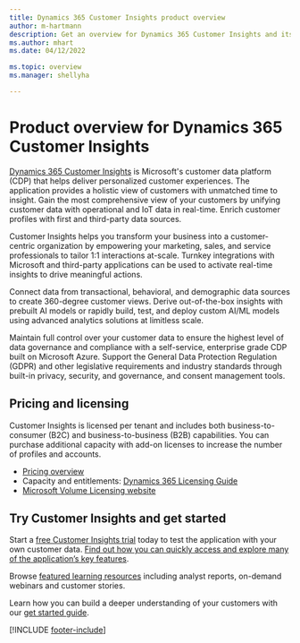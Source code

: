 ```yaml
---
title: Dynamics 365 Customer Insights product overview
author: m-hartmann
description: Get an overview for Dynamics 365 Customer Insights and its main features.
ms.author: mhart
ms.date: 04/12/2022

ms.topic: overview
ms.manager: shellyha

---
```


# Product overview for Dynamics 365 Customer Insights

[Dynamics 365 Customer Insights](https://dynamics.microsoft.com/ai/customer-insights/) is Microsoft's customer data platform (CDP) that helps deliver personalized customer experiences. The application provides a holistic view of customers with unmatched time to insight. Gain the most comprehensive view of your customers by unifying customer data with operational and IoT data in real-time. Enrich customer profiles with first and third-party data sources. 

Customer Insights helps you transform your business into a customer-centric organization by empowering your marketing, sales, and service professionals to tailor 1:1 interactions at-scale. Turnkey integrations with Microsoft and third-party applications can be used to activate real-time insights to drive meaningful actions.
 
Connect data from transactional, behavioral, and demographic data sources to create 360-degree customer views. Derive out-of-the-box insights with prebuilt AI models or rapidly build, test, and deploy custom AI/ML models using advanced analytics solutions at limitless scale.

Maintain full control over your customer data to ensure the highest level of data governance and compliance with a self-service, enterprise grade CDP built on Microsoft Azure. Support the General Data Protection Regulation (GDPR) and other legislative requirements and industry standards through built-in privacy, security, and governance, and consent management tools.

## Pricing and licensing
Customer Insights is licensed per tenant and includes both business-to-consumer (B2C) and business-to-business (B2B) capabilities. You can purchase additional capacity with add-on licenses to increase the number of profiles and accounts.

- [Pricing overview](https://dynamics.microsoft.com/ai/customer-insights/pricing/)
- Capacity and entitlements: [Dynamics 365 Licensing Guide](https://go.microsoft.com/fwlink/?LinkId=866544)
- [Microsoft Volume Licensing website](https://www.microsoft.com/licensing/how-to-buy/how-to-buy)

## Try Customer Insights and get started

Start a [free Customer Insights trial](https://signup.microsoft.com/create-account/signup?SKU=036c2481-aa8a-47cd-ab43-324f0c157c2d&ali=1&RU=https:%2F%2Fhome.ci.ai.dynamics.com%2Fstart%2Ftrial&products=036c2481-aa8a-47cd-ab43-324f0c157c2d) today to test the application with your own customer data. [Find out how you can quickly access and explore many of the application’s key features](trial-signup.md). 

Browse [featured learning resources](https://dynamics.microsoft.com/ai/customer-insights/resources/) including analyst reports, on-demand webinars and customer stories.

Learn how you can build a deeper understanding of your customers with our [get started guide](get-started.md).

[!INCLUDE [footer-include](includes/footer-banner.md)]